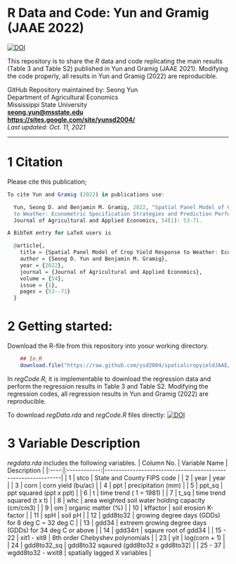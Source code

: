 # R Data and Code: Yun and Gramig (JAAE 2022)

[![DOI](https://zenodo.org/badge/416073206.svg)](https://zenodo.org/badge/latestdoi/416073206)

This repository is to share the *R* data and code replicating the main results (Table 3 and Table S2) published in Yun and Gramig (JAAE 2021). Modifying the code properly, all results in Yun and Gramig (2022) are reproducible.

GitHub Repository maintained by: Seong Yun\
Department of Agricultural Economics\
Mississippi State University\
**<seong.yun@msstate.edu>**\
**<https://sites.google.com/site/yunsd2004/>**\
*Last updated: Oct. 11, 2021*

------------------------------------------------------------------------

1 Citation
====================================
Please cite this publication;

```r
To cite Yun and Gramig (2022) in publications use:

  Yun, Seong D. and Benjamin M. Gramig, 2022, "Spatial Panel Model of Crop Yield Response
  to Weather: Econometric Specification Strategies and Prediction Performance,"
  Journal of Agricultural and Applied Economics, 54(1): 53-71.

A BibTeX entry for LaTeX users is

  @article{,
    title = {Spatial Panel Model of Crop Yield Response to Weather: Econometric Specification Strategies and Prediction Performance},
    author = {Seong D. Yun and Benjamin M. Gramig},
    year = {2022},
    journal = {Journal of Agricultural and Applied Economics},
    volume = {54},
    issue = {1},
    pages = {53--71}
  }
```

2 Getting started:
==================

Download the R-file from this repository into yoour working directory.

``` r
    ## In R
    download.file("https://raw.github.com/ysd2004/spatialcropyieldJAAE/main/regCode.R", "regCode.R")
```
In *regCode.R*, it is implementable to download the regression data and perform the regression results in Table 3 and Table S2. Modifying the regression codes, all regression results in Yun and Gramig (2022) are reproducible.

To download *regData.rda* and *regCode.R* files directly: [![DOI](https://zenodo.org/badge/416073206.svg)](https://zenodo.org/badge/latestdoi/416073206)

3 Variable Description
==================

*regdata.rda* includes the following variables.
| Column No. | Variable Name  | Description                                          |
|:----:|:------------:|--------------------------------------------------------------|
| 1  | stco     | State and County FIPS code                                         | 
| 2  | year     | year                                                               | 
| 3  | corn     | corn yield (bu/ac)                                                 | 
| 4  | ppt      | precipitation (mm)                                                 |
| 5  | ppt_sq   | ppt squared (ppt x ppt)                                            | 
| 6  | t        | time trend ( 1 = 1981)                                             |
| 7  | t_sq     | time trend squared (t x t)                                         |
| 8  | whc      | area weighted soil water holding capacity (cm/cm3)                 |
| 9  | om       | organic matter (%)                                                 |
| 10 | kffactor | soil erosion K-factor                                              |
| 11 | spH      | soil pH                                                            |
| 12 | gdd8to32 | growing degree days (GDDs) for 8 deg C ~ 32 deg C                  |
| 13 | gdd34    | extreem growing degree days (GDDs) for 34 deg C or above           |
| 14 | gdd34rt  | sqaure root of gdd34                                               |
| 15 - 22  | xit1 - xit8 | 8th order Chebyshev polynomials                           |
| 23 | yit      | log(corn + 1)                                                      |
| 24 | gdd8to32_sq | gdd8to32 sqaured (gdd8to32 x gdd8to32)                          |
| 25 - 37 | wgdd8to32 - wxit8 | spatially lagged X variables                         |
